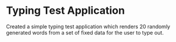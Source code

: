 # Typing Test Application

Created a simple typing test application which renders 20 randomly generated words from a set of fixed data for the user to type out.
